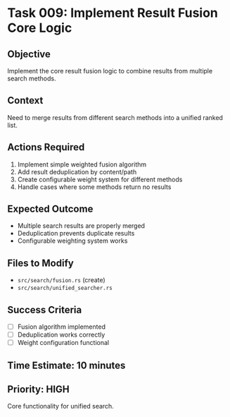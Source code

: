 # Task 009: Implement Result Fusion Core Logic

## Objective
Implement the core result fusion logic to combine results from multiple search methods.

## Context
Need to merge results from different search methods into a unified ranked list.

## Actions Required
1. Implement simple weighted fusion algorithm
2. Add result deduplication by content/path
3. Create configurable weight system for different methods
4. Handle cases where some methods return no results

## Expected Outcome
- Multiple search results are properly merged
- Deduplication prevents duplicate results
- Configurable weighting system works

## Files to Modify
- `src/search/fusion.rs` (create)
- `src/search/unified_searcher.rs`

## Success Criteria
- [ ] Fusion algorithm implemented
- [ ] Deduplication works correctly
- [ ] Weight configuration functional

## Time Estimate: 10 minutes

## Priority: HIGH
Core functionality for unified search.
